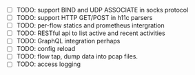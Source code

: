 - [ ] TODO: support BIND and UDP ASSOCIATE in socks protocol
- [ ] TODO: support HTTP GET/POST in h11c parsers
- [ ] TODO: per-flow statics and prometheus intergration
- [ ] TODO: RESTful api to list active and recent activities
- [ ] TODO: GraphQL integration perhaps
- [ ] TODO: config reload
- [ ] TODO: flow tap, dump data into pcap files.
- [ ] TODO: access logging
